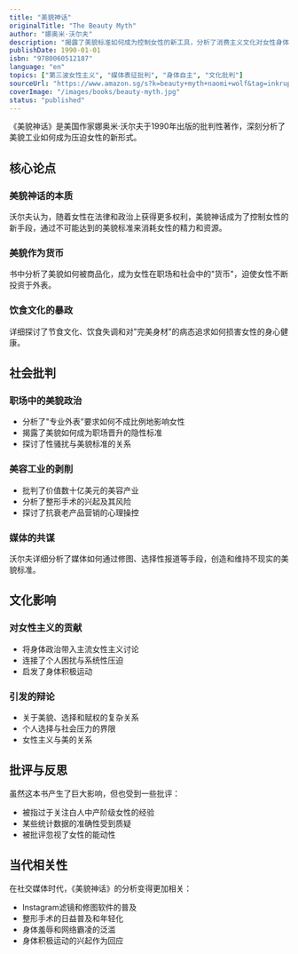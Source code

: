 ```yaml
---
title: "美貌神话"
originalTitle: "The Beauty Myth"
author: "娜奥米·沃尔夫"
description: "揭露了美貌标准如何成为控制女性的新工具，分析了消费主义文化对女性身体和心理的影响。"
publishDate: 1990-01-01
isbn: "9780060512187"
language: "en"
topics: ["第三波女性主义", "媒体表征批判", "身体自主", "文化批判"]
sourceUrl: "https://www.amazon.sg/s?k=beauty+myth+naomi+wolf&tag=inkrupt-22"
coverImage: "/images/books/beauty-myth.jpg"
status: "published"
---
```


《美貌神话》是美国作家娜奥米·沃尔夫于1990年出版的批判性著作，深刻分析了美貌工业如何成为压迫女性的新形式。

## 核心论点

### 美貌神话的本质
沃尔夫认为，随着女性在法律和政治上获得更多权利，美貌神话成为了控制女性的新手段，通过不可能达到的美貌标准来消耗女性的精力和资源。

### 美貌作为货币
书中分析了美貌如何被商品化，成为女性在职场和社会中的"货币"，迫使女性不断投资于外表。

### 饮食文化的暴政
详细探讨了节食文化、饮食失调和对"完美身材"的病态追求如何损害女性的身心健康。

## 社会批判

### 职场中的美貌政治
- 分析了"专业外表"要求如何不成比例地影响女性
- 揭露了美貌如何成为职场晋升的隐性标准
- 探讨了性骚扰与美貌标准的关系

### 美容工业的剥削
- 批判了价值数十亿美元的美容产业
- 分析了整形手术的兴起及其风险
- 探讨了抗衰老产品营销的心理操控

### 媒体的共谋
沃尔夫详细分析了媒体如何通过修图、选择性报道等手段，创造和维持不现实的美貌标准。

## 文化影响

### 对女性主义的贡献
- 将身体政治带入主流女性主义讨论
- 连接了个人困扰与系统性压迫
- 启发了身体积极运动

### 引发的辩论
- 关于美貌、选择和赋权的复杂关系
- 个人选择与社会压力的界限
- 女性主义与美的关系

## 批评与反思

虽然这本书产生了巨大影响，但也受到一些批评：
- 被指过于关注白人中产阶级女性的经验
- 某些统计数据的准确性受到质疑
- 被批评忽视了女性的能动性

## 当代相关性

在社交媒体时代，《美貌神话》的分析变得更加相关：
- Instagram滤镜和修图软件的普及
- 整形手术的日益普及和年轻化
- 身体羞辱和网络霸凌的泛滥
- 身体积极运动的兴起作为回应